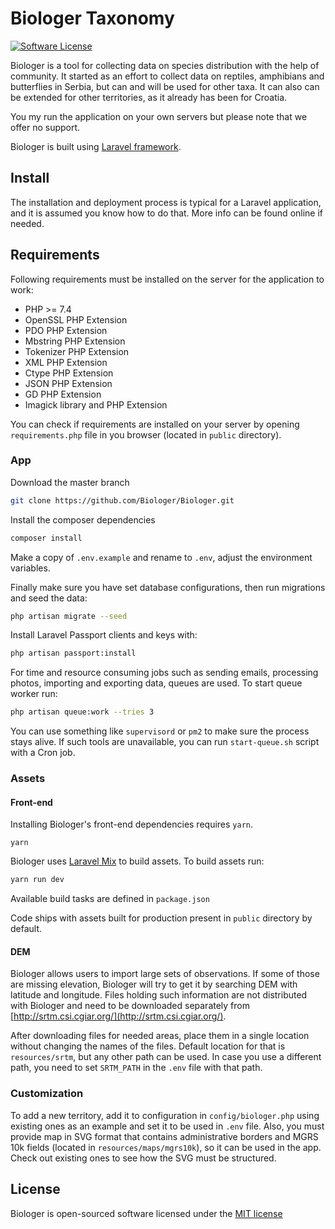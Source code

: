 # Biologer Taxonomy

[![Software License](https://img.shields.io/badge/license-MIT-brightgreen.svg?style=flat-square)](LICENSE)

Biologer is a tool for collecting data on species distribution with the help of community. It started as an effort to collect data on reptiles, amphibians and butterflies in Serbia, but can and will be used for other taxa. It can also can be extended for other territories, as it already has been for Croatia.

You my run the application on your own servers but please note that we offer no support.

Biologer is built using [Laravel framework](https://laravel.com).

## Install

The installation and deployment process is typical for a Laravel application, and it is assumed you know how to do that. More info can be found online if needed.

## Requirements

Following requirements must be installed on the server for the application to work:

- PHP >= 7.4
- OpenSSL PHP Extension
- PDO PHP Extension
- Mbstring PHP Extension
- Tokenizer PHP Extension
- XML PHP Extension
- Ctype PHP Extension
- JSON PHP Extension
- GD PHP Extension
- Imagick library and PHP Extension

You can check if requirements are installed on your server by opening `requirements.php` file in you browser (located in `public` directory).

### App

Download the master branch

```bash
git clone https://github.com/Biologer/Biologer.git
```

Install the composer dependencies

```bash
composer install
```

Make a copy of `.env.example` and rename to `.env`, adjust the environment variables.

Finally make sure you have set database configurations, then run migrations and seed the data:

```bash
php artisan migrate --seed
```

Install Laravel Passport clients and keys with:

```bash
php artisan passport:install
```

For time and resource consuming jobs such as sending emails, processing photos, importing and exporting data, queues are used. To start queue worker run:

```bash
php artisan queue:work --tries 3
```

You can use something like `supervisord` or `pm2` to make sure the process stays alive. If such tools are unavailable, you can run `start-queue.sh` script with a Cron job.

### Assets

#### Front-end

Installing Biologer's front-end dependencies requires `yarn`.

```
yarn
```

Biologer uses [Laravel Mix](https://laravel.com/docs/mix) to build assets.
To build assets run:

```bash
yarn run dev
```

Available build tasks are defined in `package.json`

Code ships with assets built for production present in `public` directory by default.

#### DEM

Biologer allows users to import large sets of observations. If some of those are missing elevation, Biologer will try to get it by searching DEM with latitude and longitude. Files holding such information are not distributed with Biologer and need to be downloaded separately from [http://srtm.csi.cgiar.org/](http://srtm.csi.cgiar.org/).

After downloading files for needed areas, place them in a single location without changing the names of the files. Default location for that is `resources/srtm`, but any other path can be used. In case you use a different path, you need to set `SRTM_PATH` in the `.env` file with that path.

### Customization

To add a new territory, add it to configuration in `config/biologer.php` using existing ones as an example and set it to be used in `.env` file. Also, you must provide map in SVG format that contains administrative borders and MGRS 10k fields (located in `resources/maps/mgrs10k`), so it can be used in the app. Check out existing ones to see how the SVG must be structured.

## License

Biologer is open-sourced software licensed under the [MIT license](http://opensource.org/licenses/MIT)
